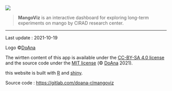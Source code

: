 <img src="mangoviz-logo.png" id="logo"> 

> **MangoViz** is an interactive dashboard for exploring long-term experiments on mango by CIRAD research center.







*** 

Last update : 2021-10-19

Logo ©[DoAna](https://doana-r.com)  
<!-- Photographies © Jesper Rasmussen sauf mention contraire -->

The wirtten content of this app is available under the [CC-BY-SA 4.0 license](https://creativecommons.org/licenses/by-sa/4.0/) and the source code under the [MIT license](https://mit-license.org/) (© [DoAna](https://www.doana-r.com/) 2021).

this website is built with [R](https://www.r-project.org/) and [shiny](https://shiny.rstudio.com/).

Source code : https://gitlab.com/doana-r/mangoviz
<!-- peut-être à herberger sur le groupe du CIRAD -->